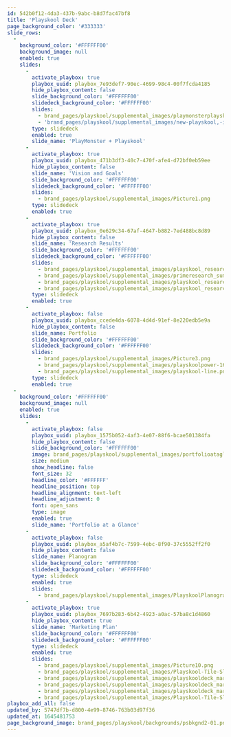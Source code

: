 ```yaml
---
id: 542b0f12-4da3-437b-9abc-b8d7fac47bf8
title: 'Playskool Deck'
page_background_color: '#333333'
slide_rows:
  -
    background_color: '#FFFFFF00'
    background_image: null
    enabled: true
    slides:
      -
        activate_playbox: true
        playbox_uuid: playbox_7e93def7-90ec-4699-98c4-00f7fcda4185
        hide_playbox_content: false
        slide_background_color: '#FFFFFF00'
        slidedeck_background_color: '#FFFFFF00'
        slides:
          - brand_pages/playskool/supplemental_images/playmonsterplayskool-intro2.png
          - 'brand_pages/playskool/supplemental_images/new-playskool,-insights2.png'
        type: slidedeck
        enabled: true
        slide_name: 'PlayMonster + Playskool'
      -
        activate_playbox: true
        playbox_uuid: playbox_471b3df3-40c7-470f-afe4-d72bf0eb59ee
        hide_playbox_content: false
        slide_name: 'Vision and Goals'
        slide_background_color: '#FFFFFF00'
        slidedeck_background_color: '#FFFFFF00'
        slides:
          - brand_pages/playskool/supplemental_images/Picture1.png
        type: slidedeck
        enabled: true
      -
        activate_playbox: true
        playbox_uuid: playbox_0e629c34-67af-4647-b882-7ed488bc8d89
        hide_playbox_content: false
        slide_name: 'Research Results'
        slide_background_color: '#FFFFFF00'
        slidedeck_background_color: '#FFFFFF00'
        slides:
          - brand_pages/playskool/supplemental_images/playskool_researchandresults_slide1-1630597740.png
          - brand_pages/playskool/supplemental_images/primeresearch_summary.png
          - brand_pages/playskool/supplemental_images/playskool_researchresults_slide3-1630603448.png
          - brand_pages/playskool/supplemental_images/playskool_researchresults_slide4.png
        type: slidedeck
        enabled: true
      -
        activate_playbox: false
        playbox_uuid: playbox_ccede4da-6078-4d4d-91ef-8e220edb5e9a
        hide_playbox_content: false
        slide_name: Portfolio
        slide_background_color: '#FFFFFF00'
        slidedeck_background_color: '#FFFFFF00'
        slides:
          - brand_pages/playskool/supplemental_images/Picture3.png
          - brand_pages/playskool/supplemental_images/playskoolpower-1630077016.png
          - brand_pages/playskool/supplemental_images/playskool-line.png
        type: slidedeck
        enabled: true
  -
    background_color: '#FFFFFF00'
    background_image: null
    enabled: true
    slides:
      -
        activate_playbox: false
        playbox_uuid: playbox_1575b052-4af3-4e07-88f6-bcae501384fa
        hide_playbox_content: false
        slide_background_color: '#FFFFFF00'
        image: brand_pages/playskool/supplemental_images/portfolioataglace_10-13-21.png
        size: medium
        show_headline: false
        font_size: 32
        headline_color: '#FFFFFF'
        headline_position: top
        headline_alignment: text-left
        headline_adjustment: 0
        font: open_sans
        type: image
        enabled: true
        slide_name: 'Portfolio at a Glance'
      -
        activate_playbox: false
        playbox_uuid: playbox_a5af4b7c-7599-4ebc-8f90-37c5552ff2f0
        hide_playbox_content: false
        slide_name: Planogram
        slide_background_color: '#FFFFFF00'
        slidedeck_background_color: '#FFFFFF00'
        type: slidedeck
        enabled: true
        slides:
          - brand_pages/playskool/supplemental_images/PlayskoolPlanogram_M_LW_GF.png
      -
        activate_playbox: true
        playbox_uuid: playbox_7697b283-6b42-4923-a0ac-57ba8c1d4860
        hide_playbox_content: true
        slide_name: 'Marketing Plan'
        slide_background_color: '#FFFFFF00'
        slidedeck_background_color: '#FFFFFF00'
        type: slidedeck
        enabled: true
        slides:
          - brand_pages/playskool/supplemental_images/Picture10.png
          - brand_pages/playskool/supplemental_images/Playskool-Tile-Slides-2.png
          - brand_pages/playskool/supplemental_images/playskooldeck_marketingplan_slide3-1632963504.png
          - brand_pages/playskool/supplemental_images/playskooldeck_marketingplan_slide4.png
          - brand_pages/playskool/supplemental_images/playskooldeck_marketingplan_slide5.png
          - brand_pages/playskool/supplemental_images/Playskool-Tile-Slides-1645208016.png
playbox_add_all: false
updated_by: 5747df7b-d800-4e99-8746-763b03d97f36
updated_at: 1645481753
page_background_image: brand_pages/playskool/backgrounds/psbkgnd2-01.png
---
```


